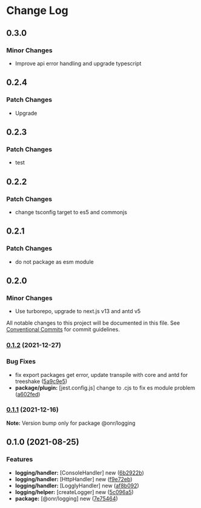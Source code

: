 # Change Log

## 0.3.0

### Minor Changes

- Improve api error handling and upgrade typescript

## 0.2.4

### Patch Changes

- Upgrade

## 0.2.3

### Patch Changes

- test

## 0.2.2

### Patch Changes

- change tsconfig target to es5 and commonjs

## 0.2.1

### Patch Changes

- do not package as esm module

## 0.2.0

### Minor Changes

- Use turborepo, upgrade to next.js v13 and antd v5

All notable changes to this project will be documented in this file.
See [Conventional Commits](https://conventionalcommits.org) for commit guidelines.

### [0.1.2](https://github.com/OnrampLab/onr-react-ui/compare/@onr/logging@0.1.1...@onr/logging@0.1.2) (2021-12-27)

### Bug Fixes

- fix export packages get error, update transpile with core and antd for treeshake ([5a9c9e5](https://github.com/OnrampLab/onr-react-ui/commit/5a9c9e5d2bce31ab8d53c0cacac731d2623ca7d2))
- **package/plugin:** [jest.config.js] change to .cjs to fix es module problem ([a602fed](https://github.com/OnrampLab/onr-react-ui/commit/a602fedf27e17c375a350dca520dafc721e8aa6e))

### [0.1.1](https://github.com/OnrampLab/onr-react-ui/compare/@onr/logging@0.1.0...@onr/logging@0.1.1) (2021-12-16)

**Note:** Version bump only for package @onr/logging

## 0.1.0 (2021-08-25)

### Features

- **logging/handler:** [ConsoleHandler] new ([6b2922b](https://github.com/OnrampLab/onr-react-ui/commit/6b2922b3097a602a6acb221e1c70813779a4a061))
- **logging/handler:** [HttpHandler] new ([f9e72eb](https://github.com/OnrampLab/onr-react-ui/commit/f9e72eba6439ef9f2a7a0f1e5f0bbe30ca6d080b))
- **logging/handler:** [LogglyHandler] new ([af8b092](https://github.com/OnrampLab/onr-react-ui/commit/af8b0923525ed6479c0db5c3dead3d8525b32c57))
- **logging/helper:** [createLogger] new ([5c096a5](https://github.com/OnrampLab/onr-react-ui/commit/5c096a5c5ce602b429730dc6d0b88de0a2ce9fd9))
- **package:** [@onr/logging] new ([7e75464](https://github.com/OnrampLab/onr-react-ui/commit/7e7546419cd24c03254526ffd49710e381a9ff86))
